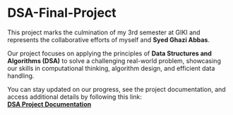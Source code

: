 

# DSA-Final-Project  
This project marks the culmination of my 3rd semester at GIKI and represents the collaborative efforts of myself and **Syed Ghazi Abbas**.  

Our project focuses on applying the principles of **Data Structures and Algorithms (DSA)** to solve a challenging real-world problem, showcasing our skills in computational thinking, algorithm design, and efficient data handling.  

You can stay updated on our progress, see the project documentation, and access additional details by following this link:  
[**DSA Project Documentation**](https://docs.google.com/document/d/1yR0oLGI8s5_rXbPZuw3xFinON_bgZq7u/edit?usp=sharing&ouid=104382723427590987435&rtpof=true&sd=true)  


